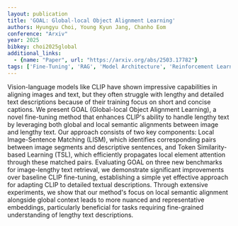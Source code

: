 ```yaml
---
layout: publication
title: 'GOAL: Global-local Object Alignment Learning'
authors: Hyungyu Choi, Young Kyun Jang, Chanho Eom
conference: "Arxiv"
year: 2025
bibkey: choi2025global
additional_links:
  - {name: "Paper", url: "https://arxiv.org/abs/2503.17782"}
tags: ['Fine-Tuning', 'RAG', 'Model Architecture', 'Reinforcement Learning', 'Training Techniques', 'Attention Mechanism', 'Pretraining Methods', 'Multimodal Models']
---
```

Vision-language models like CLIP have shown impressive capabilities in
aligning images and text, but they often struggle with lengthy and detailed
text descriptions because of their training focus on short and concise
captions. We present GOAL (Global-local Object Alignment Learning), a novel
fine-tuning method that enhances CLIP's ability to handle lengthy text by
leveraging both global and local semantic alignments between image and lengthy
text. Our approach consists of two key components: Local Image-Sentence
Matching (LISM), which identifies corresponding pairs between image segments
and descriptive sentences, and Token Similarity-based Learning (TSL), which
efficiently propagates local element attention through these matched pairs.
Evaluating GOAL on three new benchmarks for image-lengthy text retrieval, we
demonstrate significant improvements over baseline CLIP fine-tuning,
establishing a simple yet effective approach for adapting CLIP to detailed
textual descriptions. Through extensive experiments, we show that our method's
focus on local semantic alignment alongside global context leads to more
nuanced and representative embeddings, particularly beneficial for tasks
requiring fine-grained understanding of lengthy text descriptions.
